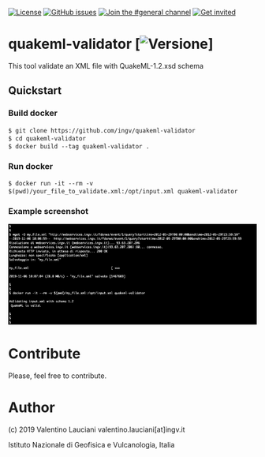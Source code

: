 [![License](https://img.shields.io/github/license/INGV/quakeml-validator.svg)](https://github.com/INGV/quakeml-validator/blob/master/LICENSE)
[![GitHub issues](https://img.shields.io/github/issues/INGV/quakeml-validator.svg)](https://github.com/INGV/quakeml-validator/issues)
[![Join the #general channel](https://img.shields.io/badge/Slack%20channel-%23general-blue.svg)](https://ingv-institute.slack.com/messages/CKS902Y5B)
[![Get invited](https://slack.developers.italia.it/badge.svg)](https://ingv-institute.slack.com/)

# quakeml-validator [![Versione](https://img.shields.io/github/release/INGV/quakeml-validator.svg)]

This tool validate an XML file with QuakeML-1.2.xsd schema

## Quickstart
### Build docker
```
$ git clone https://github.com/ingv/quakeml-validator
$ cd quakeml-validator
$ docker build --tag quakeml-validator .
```

### Run docker
```
$ docker run -it --rm -v $(pwd)/your_file_to_validate.xml:/opt/input.xml quakeml-validator
```

### Example screenshot
![alt text](images/screen.png)

# Contribute
Please, feel free to contribute.

# Author
(c) 2019 Valentino Lauciani valentino.lauciani[at]ingv.it

Istituto Nazionale di Geofisica e Vulcanologia, Italia
